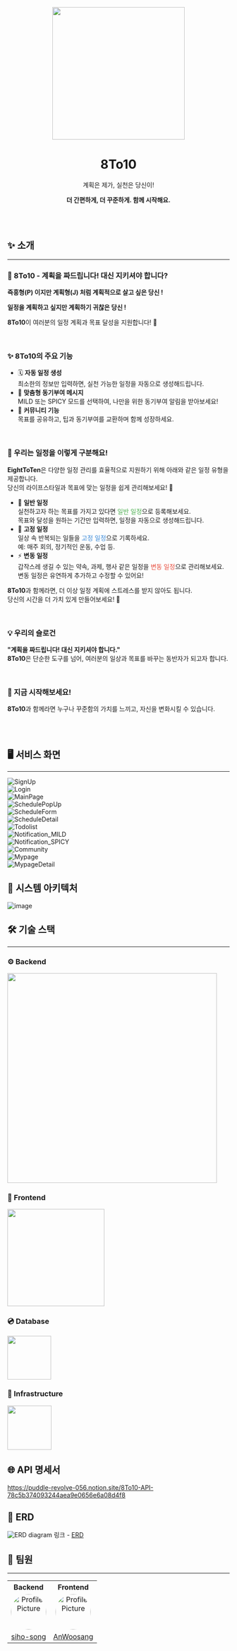 
<p align="middle" >
  <img width="300px;" src="https://github.com/siho-song/schedule-management/blob/65cb2e630e49a754306ccbbff8f313da1d08296e/8to10_frontend/src/assets/images/logo.png?raw=true"/>
</p>
<h1 align="middle">8To10</h1>
<p align="middle">계획은 제가, 실천은 당신이!</p>
<p align="middle"><strong>더 간편하게, 더 꾸준하게. 함께 시작해요.</strong></p>

<br/>
<br/>

<h2>✨ 소개</h2>

<hr>

<h3>🎯 8To10 - 계획을 짜드립니다! 대신 지키셔야 합니다?</h3>
<p><strong>즉흥형(P) 이지만 계획형(J) 처럼 계획적으로 살고 싶은 당신 !</strong><br>
<p><strong>일정을 계획하고 싶지만 계획하기 귀찮은 당신 !</strong><br>

<strong>8To10</strong>이 여러분의 일정 계획과 목표 달성을 지원합니다! 🎉</p>

<br/>
<h3>✨ 8To10의 주요 기능</h3>
<ul>
  <li>🗓️ <strong>자동 일정 생성</strong><br>
  최소한의 정보만 입력하면, 실천 가능한 일정을 자동으로 생성해드립니다.</li>
  <li>🔔 <strong>맞춤형 동기부여 메시지</strong><br>
  MILD 또는 SPICY 모드를 선택하여, 나만을 위한 동기부여 알림을 받아보세요!</li>
  <li>💬 <strong>커뮤니티 기능</strong><br>
  목표를 공유하고, 팁과 동기부여를 교환하며 함께 성장하세요.</li>
</ul>

<br/>

<h3>📅 우리는 일정을 이렇게 구분해요!</h3>
<p><strong>EightToTen</strong>은 다양한 일정 관리를 효율적으로 지원하기 위해 아래와 같은 일정 유형을 제공합니다.<br>
당신의 라이프스타일과 목표에 맞는 일정을 쉽게 관리해보세요! 🚀</p>
<ul>
  <li>📝 <strong>일반 일정</strong><br>
  실천하고자 하는 목표를 가지고 있다면 <span style="color: #4CAF50;">일반 일정</span>으로 등록해보세요.<br>
  목표와 달성을 원하는 기간만 입력하면, 일정을 자동으로 생성해드립니다.</li>
  <li>🔄 <strong>고정 일정</strong><br>
  일상 속 반복되는 일들을 <span style="color: #3788d8;">고정 일정</span>으로 기록하세요.<br>
  예: 매주 회의, 정기적인 운동, 수업 등.</li>
  <li>⚡ <strong>변동 일정</strong><br>
  갑작스레 생길 수 있는 약속, 과제, 행사 같은 일정을 <span style="color: #e74c3c;">변동 일정</span>으로 관리해보세요.<br>
  변동 일정은 유연하게 추가하고 수정할 수 있어요!</li>
</ul>
<p><strong>8To10</strong>과 함께라면, 더 이상 일정 계획에 스트레스를 받지 않아도 됩니다.<br>
당신의 시간을 더 가치 있게 만들어보세요! 🎉</p>

<br/>

<h3>💡 우리의 슬로건</h3>
<p><strong>"계획을 짜드립니다! 대신 지키셔야 합니다."</strong><br>
<strong>8To10</strong>은 단순한 도구를 넘어, 여러분의 일상과 목표를 바꾸는 동반자가 되고자 합니다.</p>

<br/>

<div style="display:flex;justify-content: space-between;">
    <div>
        <h3>🚀 지금 시작해보세요!</h3>
        <p><strong>8To10</strong>과 함께라면 누구나 꾸준함의 가치를 느끼고, 자신을 변화시킬 수 있습니다.</p>
    </div>

[//]: # (    <a href="http://www.naver.com/" style="height: 50px;line-height: 30px;margin-top: 20px; padding: 10px 20px; background-color: #3498db; color: #fff; text-decoration: none; border-radius: 5px;">👉 지금 체험하러 가기</a>)
</div>

<br/>
<br/>

## 🖥 서비스 화면

---
![SignUp](https://github.com/user-attachments/assets/43a5e53b-44fc-4e44-a6f5-046cd6380750)
<br>
![Login](https://github.com/user-attachments/assets/cfa58c99-f365-4ecc-b460-7b11aeb4658c)
<br>
![MainPage](https://github.com/user-attachments/assets/a0b8a6cf-cdca-4983-be69-cddd876a2fe3)
<br>
![SchedulePopUp](https://github.com/user-attachments/assets/dea88268-76b8-4823-8273-d37c5a0ccb65)
<br>
![ScheduleForm](https://github.com/user-attachments/assets/85149a2f-a4ff-4d4b-9372-594434240888)
<br>
![ScheduleDetail](https://github.com/user-attachments/assets/e42e5135-bbf1-4f85-8d04-c22515ab41bd)
<br>
![Todolist](https://github.com/user-attachments/assets/75a2b0dc-2a7e-4052-a46c-d269850e2af0)
<br>
![Notification_MILD](https://github.com/user-attachments/assets/696148a9-23a0-46cf-9588-5cf8227647d3)
<br>
![Notification_SPICY](https://github.com/user-attachments/assets/6a736094-17bb-4932-9c17-04b59f2885f7)
<br>
![Community](https://github.com/user-attachments/assets/7499f86c-7ed2-473e-9548-832f44a11b60)
<br>
![Mypage](https://github.com/user-attachments/assets/855530b8-8a41-4aa6-97ad-4e36932fdb6f)
<br>
![MypageDetail](https://github.com/user-attachments/assets/5cb436ae-a4cd-4900-99ab-284fd3a7f85c)

## 👀 시스템 아키텍처
![image](https://github.com/user-attachments/assets/ca66b776-3193-4842-ac3a-aa32b8e302f9)
## 🛠 기술 스택

---

### ⚙️ Backend

<img width="475" src="https://github.com/user-attachments/assets/85e4b929-9e5f-4e0d-9851-12bfae3d2ff2">

### 🎨 Frontend

<img width="220px;" src="https://github.com/user-attachments/assets/15b6482c-256f-4f7f-bb56-829b3a8cecac"/>

### 💿 Database
<img width="99px;" src="https://github.com/user-attachments/assets/cdfb786c-8e40-4538-8c3c-0ac983df2e97"/>

### 🦴 Infrastructure
<img width="100px;" src="https://github.com/user-attachments/assets/6b61d497-ace0-46fd-9d2b-14733d0d95de"/>

## 🌐 API 명세서
https://puddle-revolve-056.notion.site/8To10-API-78c5b374093244aea9e0656e6a08d4f8

[//]: # ()
[//]: # (---)

[//]: # ()
[//]: # ()
[//]: # (## 🔀 아키텍처)

[//]: # ()
[//]: # (---)

[//]: # ()
[//]: # ()
[//]: # (## 🐙 GitHub 전략)

[//]: # ()
[//]: # (---)

## 📃 ERD
![ERD diagram](https://github.com/user-attachments/assets/3a95beb3-72f5-4a05-a7e0-1855bf556051)
링크 - [ERD](https://www.erdcloud.com/d/2DYRimZu7tKGfzqg8)


## 👥 팀원

---

<table>
  <tr>
    <th style="text-align: center;">Backend</th>
    <th style="text-align: center;">Frontend</th>
  </tr>
  <tr>
    <td style="text-align: center;">
      <img src="https://avatars.githubusercontent.com/u/79968994?v=4" alt="Profile Picture" width="80" height="80" style="border-radius: 50%;">
    </td>
    <td style="text-align: center;">
      <img src="https://avatars.githubusercontent.com/u/79970034?v=4" alt="Profile Picture" width="80" height="80" style="border-radius: 50%;">
    </td>
  </tr>
  <tr>
    <td style="text-align: center;">
      <a href="https://github.com/siho-song">siho-song</a>
    </td>
    <td style="text-align: center;">
      <a href="https://github.com/AnWoosang">AnWoosang</a>
    </td>
  </tr>
</table>